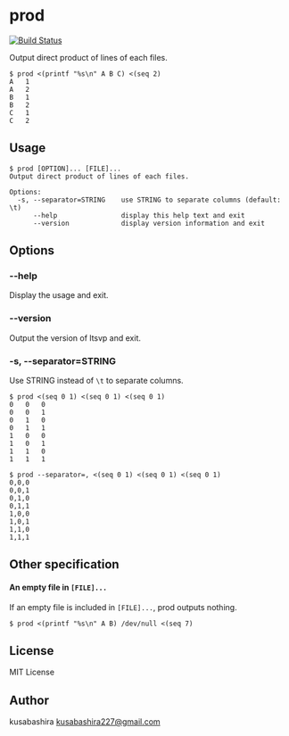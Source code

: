 prod
====

[![Build Status](https://travis-ci.org/kusabashira/prod.svg?branch=master)](https://travis-ci.org/kusabashira/prod)

Output direct product of lines of each files.

```
$ prod <(printf "%s\n" A B C) <(seq 2)
A	1
A	2
B	1
B	2
C	1
C	2
```

Usage
-----

```
$ prod [OPTION]... [FILE]...
Output direct product of lines of each files.

Options:
  -s, --separator=STRING    use STRING to separate columns (default: \t)
      --help                display this help text and exit
      --version             display version information and exit
```

Options
-------

### --help

Display the usage and exit.

### --version

Output the version of ltsvp and exit.

### -s, --separator=STRING

Use STRING instead of `\t` to separate columns.

```
$ prod <(seq 0 1) <(seq 0 1) <(seq 0 1)
0	0	0
0	0	1
0	1	0
0	1	1
1	0	0
1	0	1
1	1	0
1	1	1

$ prod --separator=, <(seq 0 1) <(seq 0 1) <(seq 0 1)
0,0,0
0,0,1
0,1,0
0,1,1
1,0,0
1,0,1
1,1,0
1,1,1
```

Other specification
-------------------

#### An empty file in `[FILE]...`

If an empty file is included in `[FILE]...`, prod outputs nothing.

```
$ prod <(printf "%s\n" A B) /dev/null <(seq 7)
```

License
-------

MIT License

Author
------

kusabashira <kusabashira227@gmail.com>
